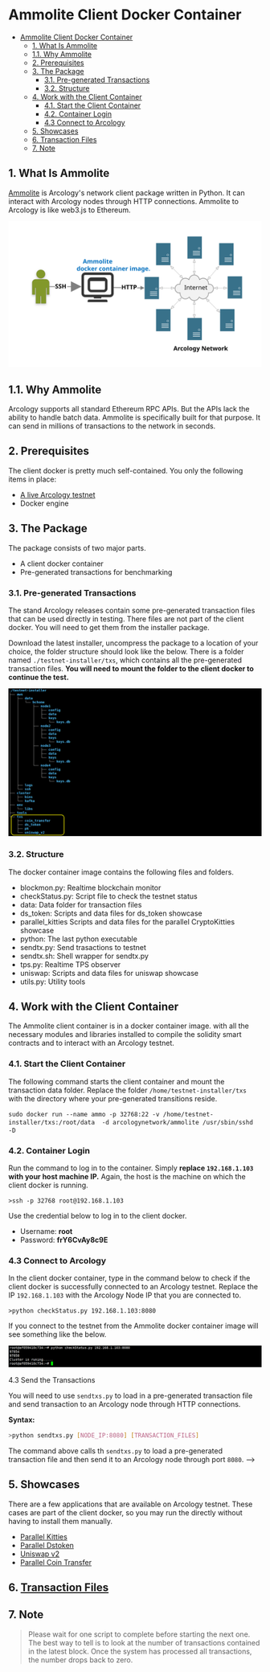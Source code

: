 # Ammolite Client Docker Container

- [Ammolite Client Docker Container](#ammolite-client-docker-container)
  - [1. What Is Ammolite](#1-what-is-ammolite)
  - [1.1. Why Ammolite](#11-why-ammolite)
  - [2. Prerequisites](#2-prerequisites)
  - [3. The Package](#3-the-package)
    - [3.1.  Pre-generated Transactions](#31--pre-generated-transactions)
    - [3.2. Structure](#32-structure)
  - [4.  Work with the Client Container](#4--work-with-the-client-container)
    - [4.1. Start the Client Container](#41-start-the-client-container)
    - [4.2. Container Login](#42-container-login)
    - [4.3 Connect to Arcology](#43-connect-to-arcology)
  - [5. Showcases](#5-showcases)
  - [6. Transaction Files](#6-transaction-files)
  - [7. Note](#7-note)

## 1. What Is Ammolite

[Ammolite](https://github.com/arcology-network/ammolite) is Arcology's network client package written in Python. It can interact with Arcology nodes through HTTP connections. Ammolite to Arcology is like web3.js to Ethereum.

![alt text](./img/ammolite-docker.svg)

## 1.1. Why Ammolite

Arcology supports all standard Ethereum RPC APIs. But the APIs lack the ability to handle batch data. Ammolite is specifically built for that purpose. It can send in millions of transactions to the network in seconds.

## 2. Prerequisites

The client docker is pretty much self-contained. You only the following items in place:

- [A live Arcology testnet](./testnet-deployment-comparison.md)
- Docker engine

## 3. The Package

The package consists of two major parts.

- A client docker container
- Pre-generated transactions for benchmarking

### 3.1.  Pre-generated Transactions

The stand Arcology releases contain some pre-generated transaction files that can be used directly in testing. There files are not part of the client docker. You will need to get them from the installer package.

Download the latest installer, uncompress the package to a location of your choice, the folder structure should look like the below. There is a folder named `./testnet-installer/txs`, which contains all the pre-generated transaction files. **You will need to mount the folder to the client docker to continue the test.**

![alt text](img/tx-location.png)

### 3.2. Structure

The docker container image contains the following files and folders.

- blockmon.py: Realtime blockchain monitor
- checkStatus.py: Script file to check the testnet status
- data: Data folder for transaction files
- ds_token: Scripts and data files for ds_token showcase  
- parallel_kitties Scripts and data files for the parallel CryptoKitties showcase  
- python: The last python executable
- sendtx.py: Send trasactions to testnet 
- sendtx.sh: Shell wrapper for sendtx.py
- tps.py: Realtime TPS observer
- uniswap: Scripts and data files for uniswap showcase  
- utils.py: Utility tools

## 4.  Work with the Client Container

The Ammolite client container is in a docker container image. with all the necessary modules and libraries installed to compile the solidity smart contracts and to interact with an Arcology testnet.

### 4.1. Start the Client Container

The following command starts the client container and mount the transaction data folder. Replace the folder `/home/testnet-installer/txs` with the directory where your pre-generated transitions reside.

```shell
sudo docker run --name ammo -p 32768:22 -v /home/testnet-installer/txs:/root/data  -d arcologynetwork/ammolite /usr/sbin/sshd  -D
```

### 4.2. Container Login

Run the command to log in to the container. Simply **replace `192.168.1.103` with your host machine IP.**  Again, the host is the machine on which the client docker is running.

```shell
>ssh -p 32768 root@192.168.1.103
```

Use the credential below to log in to the client docker.

- Username:   **root**
- Password:   **frY6CvAy8c9E**

### 4.3 Connect to Arcology

In the client docker container, type in the command below to check if the client docker is successfully connected to an Arcology testnet. Replace the IP `192.168.1.103` with the Arcology Node IP that you are connected to.

```shell
>python checkStatus.py 192.168.1.103:8080
```

If you connect to the testnet from the Ammolite docker container image will see something like the below.

![alt text](img/checkstatus.png)

4.3 Send the Transactions

You will need to use `sendtxs.py` to load in a pre-generated transaction file and send transaction to an Arcology node through HTTP connections.

**Syntax:**

```sh
>python sendtxs.py [NODE_IP:8080] [TRANSACTION_FILES]
```

The command above calls th `sendtxs.py` to load a pre-generated transaction file and then send it to an Arcology node through port `8080`. -->

## 5. Showcases

There are a few applications that are available on Arcology testnet. These cases are part of the client docker, so you may run the directly without having to install them manually.

- [Parallel Kitties](https://github.com/arcology-network/parallel-kitties)
- [Parallel Dstoken](https://github.com/arcology-network/parallel-dstoken)
- [Uniswap v2](https://github.com/arcology-network/uniswap-testing)
- [Parallel Coin Transfer](https://github.com/arcology-network/uniswap-testing)

## 6. [Transaction Files](https://github.com/arcology-network/presigned-transactions)

## 7. Note

>Please wait for one script to complete before starting the next one. The best way to tell is to look at the number of transactions contained in the latest block. Once the system has processed all transactions, the number drops back to zero.
